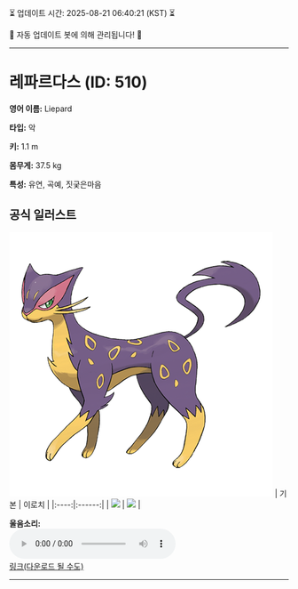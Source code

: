 
⏳ 업데이트 시간: 2025-08-21 06:40:21 (KST) ⏳

🤖 자동 업데이트 봇에 의해 관리됩니다! 🤖

---

# 레파르다스 (ID: 510)
**영어 이름:** Liepard

**타입:** 악

**키:** 1.1 m

**몸무게:** 37.5 kg

**특성:** 유연, 곡예, 짓궂은마음

## 공식 일러스트
![](https://raw.githubusercontent.com/PokeAPI/sprites/master/sprites/pokemon/other/official-artwork/510.png)
| 기본 | 이로치 |
|:----:|:------:|
| <img src="http://play.pokemonshowdown.com/sprites/ani/liepard.gif" width="200"> | <img src="http://play.pokemonshowdown.com/sprites/ani-shiny/liepard.gif" width="200"> |

**울음소리:**<br><audio controls src="https://raw.githubusercontent.com/PokeAPI/cries/main/cries/pokemon/latest/510.ogg"></audio><br> [링크(다운로드 될 수도)](https://raw.githubusercontent.com/PokeAPI/cries/main/cries/pokemon/latest/510.ogg)


---
